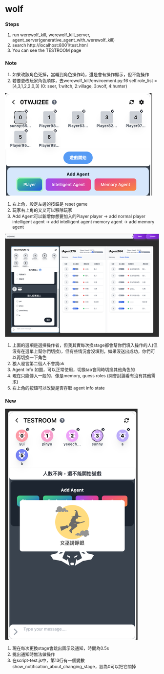# wolf

### Steps
1. run werewolf_kill, werewolf_kill_server, agent_server(generative_agent_with_werewolf_kill)
2. search http://localhost:8001/test.html
3. You can see the TESTROOM page

### Note
1. 如果改該角色死掉，當輪到角色操作時，還是會有操作顯示，但不能操作
2. 若要更改玩家角色順序，去werewolf_kill/enviroement.py:16 self.role_list = [4,3,1,2,2,0,3] (0: seer, 1:witch, 2:village, 3:wolf, 4:hunter)


![alt text](https://github.com/Sunny1928/wolf/blob/main/img/prepare_1.png)

1. 右上角，設定左邊的按鈕是 reset game
2. 玩家右上角的叉叉可以移除玩家
3. Add Agent可以新增你想要加入的Player
    player -> add normal player
    intelligent agent -> add intelligent agent
    memory agent -> add memory agent



![alt text](https://github.com/Sunny1928/wolf/blob/main/img/agentinfo_1.png)

1. 上面的選項是選擇操作者，但我其實每次換stage都會幫你們填入操作的人(但沒有在選單上幫你們切換)，但有些情況會沒填到，如果沒送出成功，你們可以再切換一下角色
2. 狼人發言第二個人不會跳ok
3. Agent Info 如圖，可以正常使用，切換tab會同時切換其他角色的
4. 現在只能傳入一般的，像是memory, guess roles (開會討論看有沒有其他需求)
5. 右上角的按鈕可以改變是否存取 agent info state


### New

![alt text](https://github.com/Sunny1928/wolf/blob/main/img/stageinfo.png)
1. 現在每次更換stage會跳出圖示及通知，時間為0.5s
2. 挑出通知時無法做操作
3. 在script-test.js中，第13行有一個變數show_notification_about_changing_stage，設為0可以把它關掉
